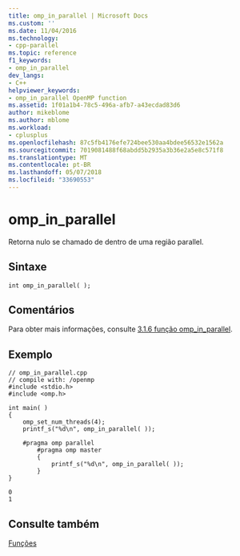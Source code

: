 ```yaml
---
title: omp_in_parallel | Microsoft Docs
ms.custom: ''
ms.date: 11/04/2016
ms.technology:
- cpp-parallel
ms.topic: reference
f1_keywords:
- omp_in_parallel
dev_langs:
- C++
helpviewer_keywords:
- omp_in_parallel OpenMP function
ms.assetid: 1f01a1b4-78c5-496a-afb7-a43ecdad83d6
author: mikeblome
ms.author: mblome
ms.workload:
- cplusplus
ms.openlocfilehash: 87c5fb4176efe724bee530aa4bdee56532e1562a
ms.sourcegitcommit: 7019081488f68abdd5b2935a3b36e2a5e8c571f8
ms.translationtype: MT
ms.contentlocale: pt-BR
ms.lasthandoff: 05/07/2018
ms.locfileid: "33690553"
---
```

# <a name="ompinparallel"></a>omp_in_parallel
Retorna nulo se chamado de dentro de uma região parallel.  
  
## <a name="syntax"></a>Sintaxe  
  
```  
int omp_in_parallel( );  
```  
  
## <a name="remarks"></a>Comentários  
 Para obter mais informações, consulte [3.1.6 função omp_in_parallel](../../../parallel/openmp/3-1-6-omp-in-parallel-function.md).  
  
## <a name="example"></a>Exemplo  
  
```  
// omp_in_parallel.cpp  
// compile with: /openmp  
#include <stdio.h>  
#include <omp.h>  
  
int main( )   
{  
    omp_set_num_threads(4);  
    printf_s("%d\n", omp_in_parallel( ));  
  
    #pragma omp parallel  
        #pragma omp master  
        {  
            printf_s("%d\n", omp_in_parallel( ));  
        }  
}  
```  
  
```Output  
0  
1  
```  
  
## <a name="see-also"></a>Consulte também  
 [Funções](../../../parallel/openmp/reference/openmp-functions.md)
